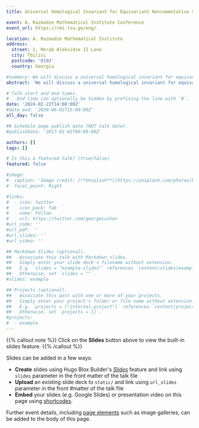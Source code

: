 ```yaml
---
title: Universal Homological Invariant for Equivariant Noncommutative Spaces

event: A. Razmadze Mathematical Institute Conference
event_url: https://rmi.tsu.ge/eng/

location: A. Razmadze Mathematical Institute
address:
  street: 2, Merab Aleksidze II Lane
  city: Tbilisi
  postcode: '0193'
  country: Georgia

#summary: We will discuss a universal homological invariant for equivariant KK-category of equivariant C*-algebras with the action of finite groups.
abstract: 'We will discuss a universal homological invariant for equivariant KK-category of equivariant C*-algebras with the action of finite groups.'

# Talk start and end times.
#   End time can optionally be hidden by prefixing the line with `#`.
date: '2024-02-22T14:00:00Z'
#date_end: '2030-06-01T15:00:00Z'
all_day: false

## Schedule page publish date (NOT talk date).
#publishDate: '2017-01-01T00:00:00Z'

authors: []
tags: []

# Is this a featured talk? (true/false)
featured: false

#image:
#  caption: 'Image credit: [**Unsplash**](https://unsplash.com/photos/bzdhc5b3Bxs)'
#  focal_point: Right

#links:
#  - icon: twitter
#    icon_pack: fab
#    name: Follow
#    url: https://twitter.com/georgecushen
#url_code: ''
#url_pdf: ''
#url_slides: ''
#url_video: ''

## Markdown Slides (optional).
##   Associate this talk with Markdown slides.
##   Simply enter your slide deck's filename without extension.
##   E.g. `slides = "example-slides"` references `content/slides/example-slides.md`.
##   Otherwise, set `slides = ""`.
#slides: example

## Projects (optional).
##   Associate this post with one or more of your projects.
##   Simply enter your project's folder or file name without extension.
##   E.g. `projects = ["internal-project"]` references `content/project/deep-learning/index.md`.
##   Otherwise, set `projects = []`.
#projects:
#  - example
---
```


{{% callout note %}}
Click on the **Slides** button above to view the built-in slides feature.
{{% /callout %}}

Slides can be added in a few ways:

- **Create** slides using Hugo Blox Builder's [_Slides_](https://docs.hugoblox.com/reference/content-types/) feature and link using `slides` parameter in the front matter of the talk file
- **Upload** an existing slide deck to `static/` and link using `url_slides` parameter in the front #matter of the talk file
- **Embed** your slides (e.g. Google Slides) or presentation video on this page using [shortcodes](https://docs.hugoblox.com/reference/markdown/).

Further event details, including [page elements](https://docs.hugoblox.com/reference/markdown/) such as image galleries, can be added to the body of this page.
